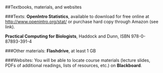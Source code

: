##Textbooks, materials, and websites

###Texts: 
**OpenIntro Statistics**, available to download for free online at http://www.openintro.org/stat/ or purchase hard copy through Amazon (see link).

**Practical Computing for Biologists**, Haddock and Dunn, ISBN 978-0-87893-391-4

###Other materials:
**Flashdrive**, at least 1 GB

###Websites:
You will be able to locate course materials (lecture slides, PDFs of additional readings, lists of resources, etc.) on **Blackboard**. 

